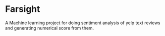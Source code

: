 Farsight
========

A Machine learning project for doing sentiment analysis of yelp text reviews and generating numerical score from them. 
